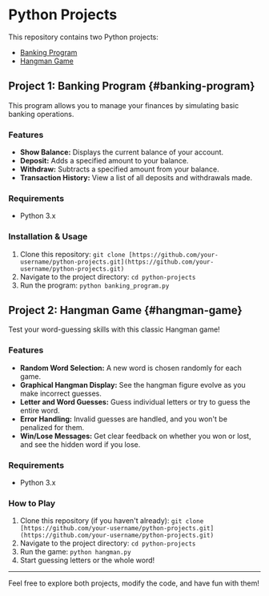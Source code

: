 # Python Projects

This repository contains two Python projects:

- [Banking Program](#banking-program)
- [Hangman Game](#hangman-game)

## Project 1: Banking Program {#banking-program}

This program allows you to manage your finances by simulating basic banking operations.

### Features

- **Show Balance:** Displays the current balance of your account.
- **Deposit:** Adds a specified amount to your balance.
- **Withdraw:** Subtracts a specified amount from your balance.
- **Transaction History:** View a list of all deposits and withdrawals made.

### Requirements

- Python 3.x

### Installation & Usage

1. Clone this repository: `git clone [https://github.com/your-username/python-projects.git](https://github.com/your-username/python-projects.git)`
2. Navigate to the project directory: `cd python-projects`
3. Run the program: `python banking_program.py`

## Project 2: Hangman Game {#hangman-game}

Test your word-guessing skills with this classic Hangman game!

### Features

- **Random Word Selection:** A new word is chosen randomly for each game.
- **Graphical Hangman Display:** See the hangman figure evolve as you make incorrect guesses.
- **Letter and Word Guesses:** Guess individual letters or try to guess the entire word.
- **Error Handling:** Invalid guesses are handled, and you won't be penalized for them.
- **Win/Lose Messages:** Get clear feedback on whether you won or lost, and see the hidden word if you lose.

### Requirements

- Python 3.x

### How to Play

1. Clone this repository (if you haven't already): `git clone [https://github.com/your-username/python-projects.git](https://github.com/your-username/python-projects.git)`
2. Navigate to the project directory: `cd python-projects`
3. Run the game: `python hangman.py`
4. Start guessing letters or the whole word!

---

Feel free to explore both projects, modify the code, and have fun with them!


